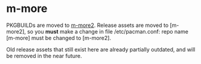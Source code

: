 # m-more

PKGBUILDs are moved to [m-more2](https://github.com/manuel-192/m-more2).
Release assets are moved to [m-more2], so you **must** make a change in file /etc/pacman.conf:
repo name [m-more] must be changed to [m-more2].

Old release assets that still exist here are already partially outdated, and will be removed in the near future.
